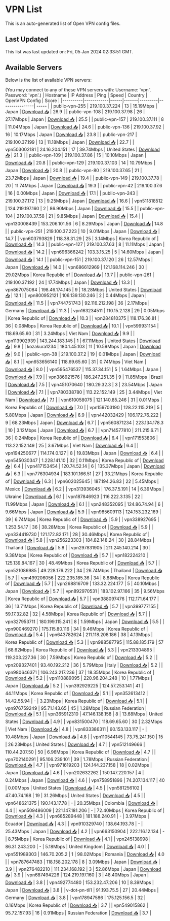 # VPN List

This is an auto-generated list of Open VPN config files.

## Last Updated

This list was last updated on: Fri, 05 Jan 2024 02:33:51 GMT.

## Available Servers

Below is the list of available VPN servers:

(You may connect to any of these VPN servers with: Username: 'vpn', Password: 'vpn'.)
| Hostname | IP Address | Ping | Speed | Country | OpenVPN Config | Score |
|----------|------------|------|-------|---------|----------------| ----- |
| public-vpn-255 | 219.100.37.224 | 13 | 15.19Mbps | Japan | [Download 📥](./configs/server_0_JP.ovpn) | 26.9 |
| public-vpn-108 | 219.100.37.98 | 26 | 27.17Mbps | Japan | [Download 📥](./configs/server_1_JP.ovpn) | 25.5 |
| public-vpn-157 | 219.100.37.111 | 8 | 11.04Mbps | Japan | [Download 📥](./configs/server_2_JP.ovpn) | 24.6 |
| public-vpn-136 | 219.100.37.92 | 16 | 10.17Mbps | Japan | [Download 📥](./configs/server_3_JP.ovpn) | 23.8 |
| public-vpn-217 | 219.100.37.199 | 13 | 11.18Mbps | Japan | [Download 📥](./configs/server_4_JP.ovpn) | 22.7 |
| vpn503002181 | 24.16.204.151 | 17 | 39.74Mbps | United States | [Download 📥](./configs/server_5_US.ovpn) | 21.3 |
| public-vpn-109 | 219.100.37.86 | 15 | 10.10Mbps | Japan | [Download 📥](./configs/server_6_JP.ovpn) | 20.8 |
| public-vpn-129 | 219.100.37.103 | 14 | 10.79Mbps | Japan | [Download 📥](./configs/server_7_JP.ovpn) | 20.8 |
| public-vpn-80 | 219.100.37.65 | 21 | 23.72Mbps | Japan | [Download 📥](./configs/server_8_JP.ovpn) | 19.4 |
| public-vpn-149 | 219.100.37.78 | 20 | 11.74Mbps | Japan | [Download 📥](./configs/server_9_JP.ovpn) | 19.3 |
| public-vpn-42 | 219.100.37.6 | 16 | 0.00Mbps | Japan | [Download 📥](./configs/server_10_JP.ovpn) | 17.1 |
| public-vpn-243 | 219.100.37.172 | 13 | 9.25Mbps | Japan | [Download 📥](./configs/server_11_JP.ovpn) | 16.6 |
| vpn511818512 | 124.219.197.160 | 2 | 86.90Mbps | Japan | [Download 📥](./configs/server_12_JP.ovpn) | 15.5 |
| public-vpn-104 | 219.100.37.58 | 21 | 9.85Mbps | Japan | [Download 📥](./configs/server_13_JP.ovpn) | 15.4 |
| vpn130008439 | 153.206.101.56 | 6 | 8.29Mbps | Japan | [Download 📥](./configs/server_14_JP.ovpn) | 14.8 |
| public-vpn-251 | 219.100.37.223 | 10 | 9.01Mbps | Japan | [Download 📥](./configs/server_15_JP.ovpn) | 14.7 |
| vpn603793829 | 118.38.31.29 | 25 | 3.14Mbps | Korea Republic of | [Download 📥](./configs/server_16_KR.ovpn) | 14.3 |
| public-vpn-127 | 219.100.37.63 | 8 | 11.11Mbps | Japan | [Download 📥](./configs/server_17_JP.ovpn) | 14.2 |
| vpn696366242 | 103.3.15.25 | 5 | 14.60Mbps | Japan | [Download 📥](./configs/server_18_JP.ovpn) | 14.1 |
| public-vpn-151 | 219.100.37.120 | 26 | 12.57Mbps | Japan | [Download 📥](./configs/server_19_JP.ovpn) | 14.0 |
| vpn686612969 | 121.168.114.246 | 30 | 29.02Mbps | Korea Republic of | [Download 📥](./configs/server_20_KR.ovpn) | 13.7 |
| public-vpn-261 | 219.100.37.192 | 24 | 17.74Mbps | Japan | [Download 📥](./configs/server_21_JP.ovpn) | 13.3 |
| vpn867075084 | 198.46.174.145 | 9 | 18.28Mbps | United States | [Download 📥](./configs/server_22_US.ovpn) | 12.1 |
| vpn800952121 | 106.139.130.246 | 2 | 0.44Mbps | Japan | [Download 📥](./configs/server_23_JP.ovpn) | 11.5 |
| vpn744751743 | 92.116.212.198 | 36 | 2.17Mbps | Germany | [Download 📥](./configs/server_24_DE.ovpn) | 11.3 |
| vpn163234511 | 110.15.2.128 | 29 | 0.05Mbps | Korea Republic of | [Download 📥](./configs/server_25_KR.ovpn) | 10.3 |
| vpn284810375 | 118.176.36.81 | 36 | 0.08Mbps | Korea Republic of | [Download 📥](./configs/server_26_KR.ovpn) | 10.1 |
| vpn599931154 | 118.69.65.60 | 31 | 3.24Mbps | Viet Nam | [Download 📥](./configs/server_27_VN.ovpn) | 9.9 |
| vpn113902939 | 143.244.183.145 | 1 | 67.11Mbps | United States | [Download 📥](./configs/server_28_US.ovpn) | 9.8 |
| kozakura1234 | 180.1.45.103 | 11 | 10.59Mbps | Japan | [Download 📥](./configs/server_29_JP.ovpn) | 9.0 |
| public-vpn-38 | 219.100.37.2 | 19 | 0.01Mbps | Japan | [Download 📥](./configs/server_30_JP.ovpn) | 8.1 |
| vpn653656140 | 118.69.65.60 | 31 | 0.74Mbps | Viet Nam | [Download 📥](./configs/server_31_VN.ovpn) | 8.0 |
| vpn595476537 | 115.37.34.151 | 5 | 1.64Mbps | Japan | [Download 📥](./configs/server_32_JP.ovpn) | 7.9 |
| vpn386921576 | 186.247.251.35 | 9 | 11.85Mbps | Brazil | [Download 📥](./configs/server_33_BR.ovpn) | 7.5 |
| vpn451070640 | 180.29.32.3 | 3 | 23.54Mbps | Japan | [Download 📥](./configs/server_34_JP.ovpn) | 7.1 |
| vpn780338780 | 113.22.152.149 | 25 | 3.44Mbps | Viet Nam | [Download 📥](./configs/server_35_VN.ovpn) | 7.1 |
| vpn610058075 | 121.140.85.246 | 31 | 0.01Mbps | Korea Republic of | [Download 📥](./configs/server_36_KR.ovpn) | 7.0 |
| vpn159703190 | 128.22.115.219 | 5 | 5.80Mbps | Japan | [Download 📥](./configs/server_37_JP.ovpn) | 6.9 |
| vpn442032429 | 106.172.76.222 | 9 | 68.23Mbps | Japan | [Download 📥](./configs/server_38_JP.ovpn) | 6.7 |
| vpn560871234 | 223.134.178.3 | 10 | 3.12Mbps | Japan | [Download 📥](./configs/server_39_JP.ovpn) | 6.7 |
| vpn714577810 | 211.215.6.71 | 36 | 0.24Mbps | Korea Republic of | [Download 📥](./configs/server_40_KR.ovpn) | 6.4 |
| vpn171553806 | 113.22.152.149 | 25 | 3.67Mbps | Viet Nam | [Download 📥](./configs/server_41_VN.ovpn) | 6.4 |
| vpn194250677 | 114.174.0.127 | 8 | 19.83Mbps | Japan | [Download 📥](./configs/server_42_JP.ovpn) | 6.4 |
| vpn545030347 | 1.228.141.10 | 32 | 0.11Mbps | Korea Republic of | [Download 📥](./configs/server_43_KR.ovpn) | 6.4 |
| vpn417153454 | 120.74.52.14 | 6 | 135.37Mbps | Japan | [Download 📥](./configs/server_44_JP.ovpn) | 6.3 |
| vpn776304934 | 183.101.166.51 | 27 | 33.21Mbps | Korea Republic of | [Download 📥](./configs/server_45_KR.ovpn) | 6.3 |
| vpn602025645 | 187.194.26.83 | 22 | 5.45Mbps | Mexico | [Download 📥](./configs/server_46_MX.ovpn) | 6.2 |
| vpn313936045 | 176.37.5.191 | 14 | 6.39Mbps | Ukraine | [Download 📥](./configs/server_47_UA.ovpn) | 6.1 |
| vpn187846923 | 116.222.3.135 | 22 | 11.99Mbps | Japan | [Download 📥](./configs/server_48_JP.ovpn) | 6.1 |
| vpn248352095 | 124.86.74.94 | 6 | 9.66Mbps | Japan | [Download 📥](./configs/server_49_JP.ovpn) | 5.9 |
| vpn985609113 | 124.153.232.169 | 39 | 6.74Mbps | Korea Republic of | [Download 📥](./configs/server_50_KR.ovpn) | 5.9 |
| vpn338927695 | 1.253.54.17 | 36 | 38.28Mbps | Korea Republic of | [Download 📥](./configs/server_51_KR.ovpn) | 5.9 |
| vpn334419730 | 121.172.82.171 | 28 | 30.46Mbps | Korea Republic of | [Download 📥](./configs/server_52_KR.ovpn) | 5.8 |
| vpn256223303 | 184.82.148.24 | 30 | 28.84Mbps | Thailand | [Download 📥](./configs/server_53_TH.ovpn) | 5.8 |
| vpn297831905 | 211.245.140.214 | 30 | 9.38Mbps | Korea Republic of | [Download 📥](./configs/server_54_KR.ovpn) | 5.7 |
| vpn182224210 | 125.139.84.167 | 30 | 48.49Mbps | Korea Republic of | [Download 📥](./configs/server_55_KR.ovpn) | 5.7 |
| vpn521086985 | 49.228.176.222 | 34 | 26.74Mbps | Thailand | [Download 📥](./configs/server_56_TH.ovpn) | 5.7 |
| vpn499206056 | 222.235.185.36 | 34 | 8.88Mbps | Korea Republic of | [Download 📥](./configs/server_57_KR.ovpn) | 5.7 |
| vpn268816709 | 133.32.224.177 | 5 | 40.10Mbps | Japan | [Download 📥](./configs/server_58_JP.ovpn) | 5.7 |
| vpn892970531 | 183.102.97.166 | 35 | 9.56Mbps | Korea Republic of | [Download 📥](./configs/server_59_KR.ovpn) | 5.7 |
| vpn388097476 | 112.171.64.177 | 36 | 13.71Mbps | Korea Republic of | [Download 📥](./configs/server_60_KR.ovpn) | 5.7 |
| vpn399777155 | 59.17.32.82 | 32 | 4.58Mbps | Korea Republic of | [Download 📥](./configs/server_61_KR.ovpn) | 5.7 |
| vpn327953711 | 180.199.115.241 | 8 | 1.59Mbps | Japan | [Download 📥](./configs/server_62_JP.ovpn) | 5.5 |
| vpn900469270 | 175.115.80.116 | 34 | 9.46Mbps | Korea Republic of | [Download 📥](./configs/server_63_KR.ovpn) | 5.4 |
| vpn643782624 | 211.118.208.186 | 38 | 4.13Mbps | Korea Republic of | [Download 📥](./configs/server_64_KR.ovpn) | 5.3 |
| vpn988587795 | 115.88.185.179 | 57 | 68.62Mbps | Korea Republic of | [Download 📥](./configs/server_65_KR.ovpn) | 5.3 |
| vpn213304895 | 119.203.227.36 | 30 | 7.59Mbps | Korea Republic of | [Download 📥](./configs/server_66_KR.ovpn) | 5.2 |
| vpn209327401 | 93.40.192.212 | 36 | 5.79Mbps | Italy | [Download 📥](./configs/server_67_IT.ovpn) | 5.2 |
| vpn980646371 | 106.243.217.236 | 37 | 18.35Mbps | Korea Republic of | [Download 📥](./configs/server_68_KR.ovpn) | 5.2 |
| vpn110889095 | 220.96.204.248 | 10 | 1.77Mbps | Japan | [Download 📥](./configs/server_69_JP.ovpn) | 5.2 |
| vpn392929225 | 124.57.253.141 | 41 | 44.11Mbps | Korea Republic of | [Download 📥](./configs/server_70_KR.ovpn) | 5.1 |
| vpn352613412 | 14.42.55.94 | - | 3.23Mbps | Korea Republic of | [Download 📥](./configs/server_71_KR.ovpn) | 5.1 |
| vpn976759249 | 95.71.143.65 | 45 | 1.28Mbps | Russian Federation | [Download 📥](./configs/server_72_RU.ovpn) | 5.1 |
| vpn365912310 | 47.146.138.158 | 8 | 13.68Mbps | United States | [Download 📥](./configs/server_73_US.ovpn) | 4.9 |
| vpn831500470 | 118.69.65.60 | 30 | 2.32Mbps | Viet Nam | [Download 📥](./configs/server_74_VN.ovpn) | 4.8 |
| vpn833386311 | 60.153.133.117 | - | 10.48Mbps | Japan | [Download 📥](./configs/server_75_JP.ovpn) | 4.8 |
| vpn110544145 | 73.75.241.150 | 15 | 26.23Mbps | United States | [Download 📥](./configs/server_76_US.ovpn) | 4.7 |
| vpn512149666 | 110.44.207.50 | 50 | 6.96Mbps | Korea Republic of | [Download 📥](./configs/server_77_KR.ovpn) | 4.7 |
| vpn702140291 | 95.106.239.101 | 39 | 1.78Mbps | Russian Federation | [Download 📥](./configs/server_78_RU.ovpn) | 4.7 |
| vpn971619203 | 124.144.237.158 | 18 | 0.02Mbps | Japan | [Download 📥](./configs/server_79_JP.ovpn) | 4.6 |
| vpn202632262 | 150.147.220.157 | 4 | 0.24Mbps | Japan | [Download 📥](./configs/server_80_JP.ovpn) | 4.6 |
| vpn758951896 | 74.207.134.117 | 40 | 0.00Mbps | United States | [Download 📥](./configs/server_81_US.ovpn) | 4.5 |
| vpn581256102 | 47.40.74.168 | 19 | 31.26Mbps | United States | [Download 📥](./configs/server_82_US.ovpn) | 4.5 |
| vpn648621375 | 190.143.17.78 | - | 20.35Mbps | Colombia | [Download 📥](./configs/server_83_CO.ovpn) | 4.4 |
| vpn509486009 | 221.147.181.206 | - | 72.40Mbps | Korea Republic of | [Download 📥](./configs/server_84_KR.ovpn) | 4.3 |
| vpn685289448 | 181.188.240.91 | - | 3.97Mbps | Ecuador | [Download 📥](./configs/server_85_EC.ovpn) | 4.3 |
| vpn910329740 | 138.64.193.78 | - | 25.43Mbps | Japan | [Download 📥](./configs/server_86_JP.ovpn) | 4.2 |
| vpn663150904 | 222.116.12.134 | - | 8.75Mbps | Korea Republic of | [Download 📥](./configs/server_87_KR.ovpn) | 4.1 |
| vpn245138998 | 86.31.243.200 | - | 5.18Mbps | United Kingdom | [Download 📥](./configs/server_88_GB.ovpn) | 4.0 |
| vpn551989303 | 146.70.205.2 | 1 | 98.02Mbps | Romania | [Download 📥](./configs/server_89_RO.ovpn) | 4.0 |
| vpn787647483 | 118.158.202.178 | 8 | 3.09Mbps | Japan | [Download 📥](./configs/server_90_JP.ovpn) | 3.9 |
| vpn276482210 | 111.234.168.192 | 3 | 52.86Mbps | Japan | [Download 📥](./configs/server_91_JP.ovpn) | 3.9 |
| vpn687494226 | 124.219.197.160 | 3 | 48.40Mbps | Japan | [Download 📥](./configs/server_92_JP.ovpn) | 3.8 |
| vpn492774480 | 153.232.47.206 | 10 | 8.39Mbps | Japan | [Download 📥](./configs/server_93_JP.ovpn) | 3.8 |
| v-dot-pn-tll1 | 91.193.75.5 | 27 | 20.44Mbps | Germany | [Download 📥](./configs/server_94_DE.ovpn) | 3.8 |
| vpn178947586 | 175.125.156.5 | 32 | 0.16Mbps | Korea Republic of | [Download 📥](./configs/server_95_KR.ovpn) | 3.7 |
| vpn549015862 | 95.72.157.93 | 16 | 0.91Mbps | Russian Federation | [Download 📥](./configs/server_96_RU.ovpn) | 3.7 |
